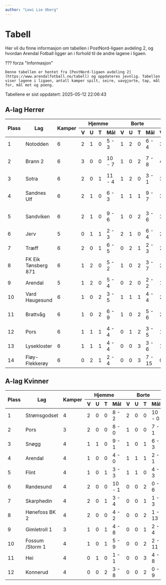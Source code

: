 ```yaml
---
author: "Lewi Lie Uberg"
---
```


# Tabell

Her vil du finne informasjon om tabellen i PostNord-ligaen avdeling 2, og hvordan Arendal Fotball ligger an i forhold til de andre lagene i ligaen.

??? forza "Informasjon"

    Denne tabellen er hentet fra [PostNord-ligaen avdeling 2](https://www.arendalfotball.no/tabell) og oppdateres jevnlig. Tabellen viser lagene i ligaen, antall kamper spilt, seire, uavgjorte, tap, mål for, mål mot og poeng.

Tabellene er sist oppdatert: 2025-05-12 22:06:43

## A-lag Herrer

<table>
  <thead>
    <tr class="row-highlight">
      <th rowspan="2">Plass</th>
      <th rowspan="2">Lag</th>
      <th rowspan="2">Kamper</th>
      <th colspan="4">Hjemme</th>
      <th colspan="4">Borte</th>
      <th colspan="5">Total</th>
      <th rowspan="2">Poeng</th>
    </tr>
    <tr class="row-highlight">
      <th>V</th>
      <th>U</th>
      <th>T</th>
      <th>Mål</th>
      <th>V</th>
      <th>U</th>
      <th>T</th>
      <th>Mål</th>
      <th>V</th>
      <th>U</th>
      <th>T</th>
      <th>Mål</th>
      <th>Diff</th>
    </tr>
  </thead>
  <tbody>
    <tr>
      <td>1</td>
      <td>Notodden</td>
      <td>6</td>
      <td>2</td>
      <td>1</td>
      <td>0</td>
      <td>5 - 3</td>
      <td>1</td>
      <td>2</td>
      <td>0</td>
      <td>6 - 4</td>
      <td>3</td>
      <td>3</td>
      <td>0</td>
      <td>11 - 7</td>
      <td>4</td>
      <td>12</td>
    </tr>
    <tr>
      <td>2</td>
      <td>Brann  2</td>
      <td>6</td>
      <td>3</td>
      <td>0</td>
      <td>0</td>
      <td>10 - 7</td>
      <td>1</td>
      <td>0</td>
      <td>2</td>
      <td>7 - 8</td>
      <td>4</td>
      <td>0</td>
      <td>2</td>
      <td>17 - 15</td>
      <td>2</td>
      <td>12</td>
    </tr>
    <tr>
      <td>3</td>
      <td>Sotra</td>
      <td>6</td>
      <td>2</td>
      <td>0</td>
      <td>1</td>
      <td>11 - 4</td>
      <td>1</td>
      <td>2</td>
      <td>0</td>
      <td>3 - 1</td>
      <td>3</td>
      <td>2</td>
      <td>1</td>
      <td>14 - 5</td>
      <td>9</td>
      <td>11</td>
    </tr>
    <tr>
      <td>4</td>
      <td>Sandnes Ulf</td>
      <td>6</td>
      <td>2</td>
      <td>1</td>
      <td>0</td>
      <td>6 - 3</td>
      <td>1</td>
      <td>1</td>
      <td>1</td>
      <td>9 - 7</td>
      <td>3</td>
      <td>2</td>
      <td>1</td>
      <td>15 - 10</td>
      <td>5</td>
      <td>11</td>
    </tr>
    <tr>
      <td>5</td>
      <td>Sandviken</td>
      <td>6</td>
      <td>2</td>
      <td>1</td>
      <td>0</td>
      <td>9 - 6</td>
      <td>1</td>
      <td>0</td>
      <td>2</td>
      <td>3 - 6</td>
      <td>3</td>
      <td>1</td>
      <td>2</td>
      <td>12 - 12</td>
      <td>0</td>
      <td>10</td>
    </tr>
    <tr>
      <td>6</td>
      <td>Jerv</td>
      <td>5</td>
      <td>0</td>
      <td>1</td>
      <td>1</td>
      <td>2 - 3</td>
      <td>2</td>
      <td>1</td>
      <td>0</td>
      <td>6 - 4</td>
      <td>2</td>
      <td>2</td>
      <td>1</td>
      <td>8 - 7</td>
      <td>1</td>
      <td>8</td>
    </tr>
    <tr>
      <td>7</td>
      <td>Træff</td>
      <td>6</td>
      <td>2</td>
      <td>0</td>
      <td>1</td>
      <td>6 - 5</td>
      <td>0</td>
      <td>2</td>
      <td>1</td>
      <td>2 - 3</td>
      <td>2</td>
      <td>2</td>
      <td>2</td>
      <td>8 - 8</td>
      <td>0</td>
      <td>8</td>
    </tr>
    <tr>
      <td>8</td>
      <td>FK Eik Tønsberg 871</td>
      <td>6</td>
      <td>1</td>
      <td>2</td>
      <td>0</td>
      <td>5 - 2</td>
      <td>1</td>
      <td>0</td>
      <td>2</td>
      <td>3 - 7</td>
      <td>2</td>
      <td>2</td>
      <td>2</td>
      <td>8 - 9</td>
      <td>-1</td>
      <td>8</td>
    </tr>
    <tr class="row-highlight">
      <td>9</td>
      <td>Arendal</td>
      <td>5</td>
      <td>1</td>
      <td>2</td>
      <td>0</td>
      <td>5 - 4</td>
      <td>0</td>
      <td>2</td>
      <td>0</td>
      <td>2 - 2</td>
      <td>1</td>
      <td>4</td>
      <td>0</td>
      <td>7 - 6</td>
      <td>1</td>
      <td>7</td>
    </tr>
    <tr>
      <td>10</td>
      <td>Vard Haugesund</td>
      <td>6</td>
      <td>1</td>
      <td>0</td>
      <td>2</td>
      <td>3 - 5</td>
      <td>1</td>
      <td>1</td>
      <td>1</td>
      <td>4 - 4</td>
      <td>2</td>
      <td>1</td>
      <td>3</td>
      <td>7 - 9</td>
      <td>-2</td>
      <td>7</td>
    </tr>
    <tr>
      <td>11</td>
      <td>Brattvåg</td>
      <td>6</td>
      <td>1</td>
      <td>0</td>
      <td>2</td>
      <td>6 - 9</td>
      <td>1</td>
      <td>0</td>
      <td>2</td>
      <td>5 - 6</td>
      <td>2</td>
      <td>0</td>
      <td>4</td>
      <td>11 - 15</td>
      <td>-4</td>
      <td>6</td>
    </tr>
    <tr>
      <td>12</td>
      <td>Pors</td>
      <td>6</td>
      <td>1</td>
      <td>1</td>
      <td>1</td>
      <td>4 - 4</td>
      <td>0</td>
      <td>1</td>
      <td>2</td>
      <td>3 - 5</td>
      <td>1</td>
      <td>2</td>
      <td>3</td>
      <td>7 - 9</td>
      <td>-2</td>
      <td>5</td>
    </tr>
    <tr>
      <td>13</td>
      <td>Lysekloster</td>
      <td>6</td>
      <td>1</td>
      <td>1</td>
      <td>1</td>
      <td>4 - 4</td>
      <td>0</td>
      <td>0</td>
      <td>3</td>
      <td>3 - 6</td>
      <td>1</td>
      <td>1</td>
      <td>4</td>
      <td>7 - 10</td>
      <td>-3</td>
      <td>4</td>
    </tr>
    <tr>
      <td>14</td>
      <td>Fløy-Flekkerøy</td>
      <td>6</td>
      <td>0</td>
      <td>2</td>
      <td>1</td>
      <td>2 - 4</td>
      <td>0</td>
      <td>0</td>
      <td>3</td>
      <td>7 - 15</td>
      <td>0</td>
      <td>2</td>
      <td>4</td>
      <td>9 - 19</td>
      <td>-10</td>
      <td>2</td>
    </tr>
  </tbody>
</table>

## A-lag Kvinner

<table>
  <thead>
    <tr class="row-highlight">
      <th rowspan="2">Plass</th>
      <th rowspan="2">Lag</th>
      <th rowspan="2">Kamper</th>
      <th colspan="4">Hjemme</th>
      <th colspan="4">Borte</th>
      <th colspan="5">Total</th>
      <th rowspan="2">Poeng</th>
    </tr>
    <tr class="row-highlight">
      <th>V</th>
      <th>U</th>
      <th>T</th>
      <th>Mål</th>
      <th>V</th>
      <th>U</th>
      <th>T</th>
      <th>Mål</th>
      <th>V</th>
      <th>U</th>
      <th>T</th>
      <th>Mål</th>
      <th>Diff</th>
    </tr>
  </thead>
  <tbody>
    <tr>
      <td>1</td>
      <td>Strømsgodset</td>
      <td>4</td>
      <td>2</td>
      <td>0</td>
      <td>0</td>
      <td>8 - 2</td>
      <td>2</td>
      <td>0</td>
      <td>0</td>
      <td>10 - 0</td>
      <td>4</td>
      <td>0</td>
      <td>0</td>
      <td>18 - 2</td>
      <td>16</td>
      <td>12</td>
    </tr>
    <tr>
      <td>2</td>
      <td>Pors</td>
      <td>3</td>
      <td>2</td>
      <td>0</td>
      <td>0</td>
      <td>8 - 0</td>
      <td>1</td>
      <td>0</td>
      <td>0</td>
      <td>7 - 1</td>
      <td>3</td>
      <td>0</td>
      <td>0</td>
      <td>15 - 1</td>
      <td>14</td>
      <td>9</td>
    </tr>
    <tr>
      <td>3</td>
      <td>Snøgg</td>
      <td>4</td>
      <td>1</td>
      <td>1</td>
      <td>0</td>
      <td>9 - 1</td>
      <td>1</td>
      <td>0</td>
      <td>1</td>
      <td>6 - 3</td>
      <td>2</td>
      <td>1</td>
      <td>1</td>
      <td>15 - 4</td>
      <td>11</td>
      <td>7</td>
    </tr>
    <tr class="row-highlight">
      <td>4</td>
      <td>Arendal</td>
      <td>4</td>
      <td>1</td>
      <td>0</td>
      <td>0</td>
      <td>4 - 0</td>
      <td>1</td>
      <td>1</td>
      <td>1</td>
      <td>2 - 1</td>
      <td>2</td>
      <td>1</td>
      <td>1</td>
      <td>6 - 1</td>
      <td>5</td>
      <td>7</td>
    </tr>
    <tr>
      <td>5</td>
      <td>Flint</td>
      <td>4</td>
      <td>1</td>
      <td>0</td>
      <td>1</td>
      <td>3 - 3</td>
      <td>1</td>
      <td>1</td>
      <td>0</td>
      <td>4 - 3</td>
      <td>2</td>
      <td>1</td>
      <td>1</td>
      <td>7 - 6</td>
      <td>1</td>
      <td>7</td>
    </tr>
    <tr>
      <td>6</td>
      <td>Randesund</td>
      <td>4</td>
      <td>2</td>
      <td>0</td>
      <td>0</td>
      <td>10 - 1</td>
      <td>0</td>
      <td>0</td>
      <td>2</td>
      <td>0 - 6</td>
      <td>2</td>
      <td>0</td>
      <td>2</td>
      <td>10 - 7</td>
      <td>3</td>
      <td>6</td>
    </tr>
    <tr>
      <td>7</td>
      <td>Skarphedin</td>
      <td>4</td>
      <td>2</td>
      <td>0</td>
      <td>1</td>
      <td>3 - 4</td>
      <td>0</td>
      <td>0</td>
      <td>1</td>
      <td>1 - 3</td>
      <td>2</td>
      <td>0</td>
      <td>2</td>
      <td>4 - 7</td>
      <td>-3</td>
      <td>6</td>
    </tr>
    <tr>
      <td>8</td>
      <td>Hønefoss BK 2</td>
      <td>4</td>
      <td>2</td>
      <td>0</td>
      <td>0</td>
      <td>4 - 2</td>
      <td>0</td>
      <td>0</td>
      <td>2</td>
      <td>1 - 13</td>
      <td>2</td>
      <td>0</td>
      <td>2</td>
      <td>5 - 15</td>
      <td>-10</td>
      <td>6</td>
    </tr>
    <tr>
      <td>9</td>
      <td>Gimletroll 1</td>
      <td>3</td>
      <td>1</td>
      <td>0</td>
      <td>1</td>
      <td>4 - 8</td>
      <td>0</td>
      <td>0</td>
      <td>1</td>
      <td>2 - 4</td>
      <td>1</td>
      <td>0</td>
      <td>2</td>
      <td>6 - 12</td>
      <td>-6</td>
      <td>3</td>
    </tr>
    <tr>
      <td>10</td>
      <td>Fossum /Storm 1</td>
      <td>4</td>
      <td>1</td>
      <td>0</td>
      <td>1</td>
      <td>5 - 9</td>
      <td>0</td>
      <td>0</td>
      <td>2</td>
      <td>2 - 11</td>
      <td>1</td>
      <td>0</td>
      <td>3</td>
      <td>7 - 20</td>
      <td>-13</td>
      <td>3</td>
    </tr>
    <tr>
      <td>11</td>
      <td>Hei</td>
      <td>4</td>
      <td>0</td>
      <td>1</td>
      <td>0</td>
      <td>1 - 1</td>
      <td>0</td>
      <td>0</td>
      <td>3</td>
      <td>4 - 8</td>
      <td>0</td>
      <td>1</td>
      <td>3</td>
      <td>5 - 9</td>
      <td>-4</td>
      <td>1</td>
    </tr>
    <tr>
      <td>12</td>
      <td>Konnerud</td>
      <td>4</td>
      <td>0</td>
      <td>0</td>
      <td>2</td>
      <td>3 - 8</td>
      <td>0</td>
      <td>0</td>
      <td>2</td>
      <td>0 - 9</td>
      <td>0</td>
      <td>0</td>
      <td>4</td>
      <td>3 - 17</td>
      <td>-14</td>
      <td>0</td>
    </tr>
  </tbody>
</table>
